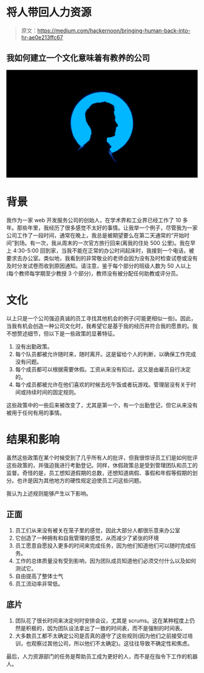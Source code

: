 # 将人带回人力资源

> 原文：<https://medium.com/hackernoon/bringing-human-back-into-hr-ae0e213ffc67>

## 我如何建立一个文化意味着有教养的公司

![](img/8e761089893a108abe3e5d3a35297b64.png)

# 背景

我作为一家 web 开发服务公司的创始人，在学术界和工业界已经工作了 10 多年。那些年里，我经历了很多感觉不太好的事情。让我举一个例子，尽管我为一家公司工作了一段时间，通常在晚上，我总是被期望要么在第二天通常的“开始时间”到场。有一次，我从周末的一次官方旅行回来(离我的住处 500 公里)。我在早上 4:30-5:00 回到家，当我不能在正常的办公时间起床时，我接到一个电话，被要求去办公室。类似地，我看到的非常敬业的老师会因为没有及时检查试卷或没有及时分发试卷而收到原因通知。请注意，鉴于每个部分的班级人数为 50 人以上(每个教师每学期至少教授 3 个部分)，教师没有被分配任何助教或评分员。

# 文化

以上只是一个公司强迫真诚的员工寻找其他机会的例子(可能更相似一些)。因此，当我有机会创造一种公司文化时，我希望它是基于我的经历并符合我的愿景的。我不想赘述细节，但以下是一些政策的显著特征。

1.  没有出勤政策。
2.  每个队员都被允许随时来，随时离开。这是留给个人的判断，以确保工作完成没有问题。
3.  每个成员都可以根据需要休假。工资从来没有扣过。这又是由雇员自行决定的。
4.  每个成员都被允许在他们喜欢的时候去吃午饭或者玩游戏。管理层没有关于时间或持续时间的固定规则。

这些政策中的一些后来被改变了，尤其是第一个，有一个出勤登记，但它从来没有被用于任何有用的事情。

# 结果和影响

虽然这些政策在某个时候受到了几乎所有人的批评，但我很惊讶员工们是如何批评这些政策的，并强迫我进行考勤登记。同样，休假政策总是受到管理团队和员工的监督。奇怪的是，员工想知道假期的总数，还想知道病假、事假和年假等假期的划分。也许是因为其他地方的硬性规定迫使员工问这些问题。

我认为上述规则能够产生以下影响。

## 正面

1.  员工们从来没有被关在笼子里的感觉，因此大部分人都很乐意来办公室
2.  它创造了一种拥有和自我管理的感觉，从而减少了紧张的环境
3.  员工愿意自愿投入更多的时间来完成任务，因为他们知道他们可以随时完成任务。
4.  工作的总体质量没有受到影响，因为团队成员知道他们必须交付什么以及如何测试它。
5.  自由提高了整体士气
6.  员工流动率非常低。

## 底片

1.  团队花了很长时间来决定何时安排会议，尤其是 scrums。这在某种程度上仍然是积极的，因为团队设法拿出了一致的时间表，而不是强制的时间表。
2.  大多数员工都不太确定公司是否真的遵守了这些规则(因为他们之前接受过培训，也观察过其他公司，所以他们不太确定)。这往往导致不确定性和焦虑。

最后，人力资源部门的任务是帮助员工成为更好的人，而不是在指令下工作的机器人。